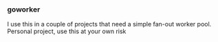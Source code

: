 ### goworker

I use this in a couple of projects that need a simple fan-out worker pool. Personal project, use this at your own risk
